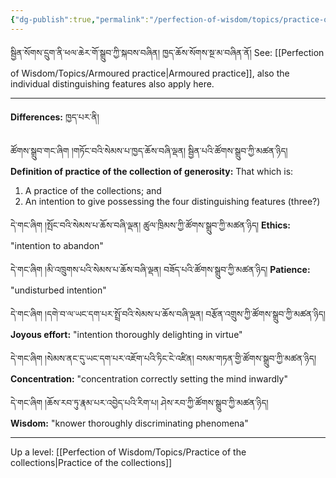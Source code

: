 ```yaml
---
{"dg-publish":true,"permalink":"/perfection-of-wisdom/topics/practice-of-the-collection-of-the-six-perfections/"}
---
```


སྦྱིན་སོགས་དྲུག་ནི་ཕལ་ཆེར་གོ་སྒྲུབ་ཀྱི་སྐབས་བཞིན། ཁྱད་ཆོས་སོགས་སྔ་མ་བཞིན་ནོ།
See: [[Perfection of Wisdom/Topics/Armoured practice\|Armoured practice]], also the individual distinguishing features also apply here.

---
**Differences:** ཁྱད་པར་ནི།

ཚོགས་སྒྲུབ་གང་ཞིག །གཏོང་བའི་སེམས་པ་ཁྱད་ཆོས་བཞི་ལྡན། སྦྱིན་པའི་ཚོགས་སྒྲུབ་ཀྱི་མཚན་ཉིད། 
**Definition of practice of the collection of generosity:** That which is:
1. A practice of the collections; and
2. An intention to give possessing the four distinguishing features (three?)

དེ་གང་ཞིག །སྤོང་བའི་སེམས་པ་ཆོས་བཞི་ལྡན། ཚུལ་ཁྲིམས་ཀྱི་ཚོགས་སྒྲུབ་ཀྱི་མཚན་ཉིད། 
**Ethics:** "intention to abandon"

དེ་གང་ཞིག །མི་འཁྲུགས་པའི་སེམས་པ་ཆོས་བཞི་ལྡན། བཟོད་པའི་ཚོགས་སྒྲུབ་ཀྱི་མཚན་ཉིད། 
**Patience:** "undisturbed intention"

དེ་གང་ཞིག །དགེ་བ་ལ་ཡང་དག་པར་སྤྲོ་བའི་སེམས་པ་ཆོས་བཞི་ལྡན། བརྩོན་འགྲུས་ཀྱི་ཚོགས་སྒྲུབ་ཀྱི་མཚན་ཉིད། 
**Joyous effort:** "intention thoroughly delighting in virtue"

དེ་གང་ཞིག །སེམས་ནང་དུ་ཡང་དག་པར་འཇོག་པའི་ཏིང་ངེ་འཛིན། བསམ་གཏན་གྱི་ཚོགས་སྒྲུབ་ཀྱི་མཚན་ཉིད། 
**Concentration:** "concentration correctly setting the mind inwardly"

དེ་གང་ཞིག །ཆོས་རབ་ཏུ་རྣམ་པར་འབྱེད་པའི་རིག་པ། ཤེས་རབ་ཀྱི་ཚོགས་སྒྲུབ་ཀྱི་མཚན་ཉིད།  
**Wisdom:** "knower thoroughly discriminating phenomena"


---
Up a level: [[Perfection of Wisdom/Topics/Practice of the collections\|Practice of the collections]]